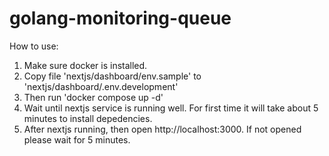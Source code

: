 # golang-monitoring-queue

How to use:
1. Make sure docker is installed. 
2. Copy file 'nextjs/dashboard/env.sample' to 'nextjs/dashboard/.env.development'
3. Then run 'docker compose up -d'
4. Wait until nextjs service is running well. For first time it will take about 5 minutes to install depedencies. 
5. After nextjs running, then open http://localhost:3000. If not opened please wait for 5 minutes. 